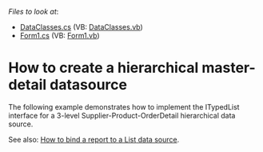 <!-- default file list -->
*Files to look at*:

* [DataClasses.cs](./CS/DataClasses.cs) (VB: [DataClasses.vb](./VB/DataClasses.vb))
* [Form1.cs](./CS/Form1.cs) (VB: [Form1.vb](./VB/Form1.vb))
<!-- default file list end -->
# How to create a hierarchical master-detail datasource


<p>The following example demonstrates how to implement the ITypedList interface for a 3-level Supplier-Product-OrderDetail hierarchical data source.</p><p>See also: <a href="https://www.devexpress.com/Support/Center/p/E3425">How to bind a report to a List<T> data source</a>.</p>

<br/>


